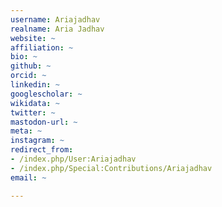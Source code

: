 ```yaml
---
username: Ariajadhav
realname: Aria Jadhav
website: ~
affiliation: ~
bio: ~
github: ~
orcid: ~
linkedin: ~
googlescholar: ~
wikidata: ~
twitter: ~
mastodon-url: ~
meta: ~
instagram: ~
redirect_from:
- /index.php/User:Ariajadhav
- /index.php/Special:Contributions/Ariajadhav
email: ~

---
```

